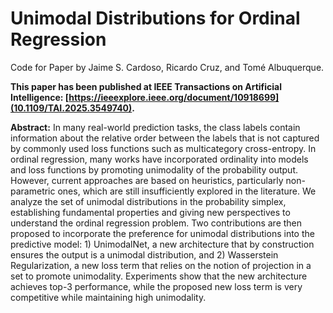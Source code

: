 # Unimodal Distributions for Ordinal Regression

Code for Paper by Jaime S. Cardoso, Ricardo Cruz, and Tomé Albuquerque.

**This paper has been published at IEEE Transactions on Artificial Intelligence: [https://ieeexplore.ieee.org/document/10918699](10.1109/TAI.2025.3549740).**

**Abstract:** In many real-world prediction tasks, the class labels contain information about the relative order between the labels that is not captured by commonly used loss functions such as multicategory cross-entropy. In ordinal regression, many works have incorporated ordinality into models and loss functions by promoting unimodality of the probability output. However, current approaches are based on heuristics, particularly non-parametric ones, which are still insufficiently explored in the literature. We analyze the set of unimodal distributions in the probability simplex, establishing fundamental properties and giving new perspectives to understand the ordinal regression problem. Two contributions are then proposed to incorporate the preference for unimodal distributions into the predictive model: 1) UnimodalNet, a new architecture that by construction ensures the output is a unimodal distribution, and 2) Wasserstein Regularization, a new loss term that relies on the notion of projection in a set to promote unimodality. Experiments show that the new architecture achieves top-3 performance, while the proposed new loss term is very competitive while maintaining high unimodality.
